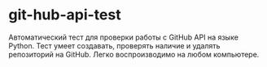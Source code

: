 # git-hub-api-test
Автоматический тест для проверки работы с GitHub API на языке Python. Тест умеет создавать, проверять наличие и удалять репозиторий на GitHub. Легко воспроизводимо на любом компьютере.
